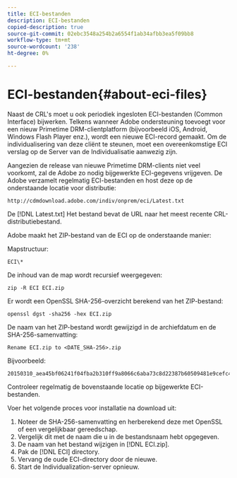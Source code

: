 ```yaml
---
title: ECI-bestanden
description: ECI-bestanden
copied-description: true
source-git-commit: 02ebc3548a254b2a6554f1ab34afbb3ea5f09bb8
workflow-type: tm+mt
source-wordcount: '238'
ht-degree: 0%

---
```


# ECI-bestanden{#about-eci-files}

Naast de CRL&#39;s moet u ook periodiek ingesloten ECI-bestanden (Common Interface) bijwerken. Telkens wanneer Adobe ondersteuning toevoegt voor een nieuw Primetime DRM-clientplatform (bijvoorbeeld iOS, Android, Windows Flash Player enz.), wordt een nieuwe ECI-record gemaakt. Om de individualisering van deze cliënt te steunen, moet een overeenkomstige ECI verslag op de Server van de Individualisatie aanwezig zijn.

Aangezien de release van nieuwe Primetime DRM-clients niet veel voorkomt, zal de Adobe zo nodig bijgewerkte ECI-gegevens vrijgeven. De Adobe verzamelt regelmatig ECI-bestanden en host deze op de onderstaande locatie voor distributie:

```
http://cdmdownload.adobe.com/indiv/onprem/eci/Latest.txt
```

De [!DNL Latest.txt] Het bestand bevat de URL naar het meest recente CRL-distributiebestand.

Adobe maakt het ZIP-bestand van de ECI op de onderstaande manier:

Mapstructuur:

```
ECI\*
```

De inhoud van de map wordt recursief weergegeven:

```
zip -R ECI ECI.zip
```

Er wordt een OpenSSL SHA-256-overzicht berekend van het ZIP-bestand:

```
openssl dgst -sha256 -hex ECI.zip
```

De naam van het ZIP-bestand wordt gewijzigd in de archiefdatum en de SHA-256-samenvatting:

```
Rename ECI.zip to <DATE_SHA-256>.zip
```

Bijvoorbeeld:

```
20150310_aea45bf06241f04fba2b310ff9a8066c6aba73c8d22387b60509481e9cefc43e.zip
```

Controleer regelmatig de bovenstaande locatie op bijgewerkte ECI-bestanden.

Voer het volgende proces voor installatie na download uit:

1. Noteer de SHA-256-samenvatting en herberekend deze met OpenSSL of een vergelijkbaar gereedschap.
1. Vergelijk dit met de naam die u in de bestandsnaam hebt opgegeven.
1. De naam van het bestand wijzigen in [!DNL ECI.zip].
1. Pak de [!DNL ECI] directory.
1. Vervang de oude ECI-directory door de nieuwe.
1. Start de Individualization-server opnieuw.

